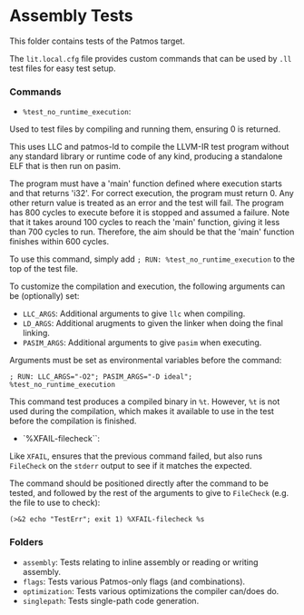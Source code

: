 # Assembly Tests

This folder contains tests of the Patmos target.

The `lit.local.cfg` file provides custom commands that can be used by `.ll` test files
for easy test setup.

### Commands

* `%test_no_runtime_execution`:

Used to test files by compiling and running them, ensuring 0 is returned.

This uses LLC and patmos-ld to compile the LLVM-IR test program without any 
standard library or runtime code of any kind, producing a standalone ELF that 
is then run on pasim.

The program must have a 'main' function defined where execution starts
and that returns 'i32'.
For correct execution, the program must return 0. Any other return value
is treated as an error and the test will fail.
The program has 800 cycles to execute before it is stopped and assumed a failure.
Note that it takes around 100 cycles to reach the 'main' function,
giving it less than 700 cycles to run. Therefore, the aim should be that the
'main' function finishes within 600 cycles.

To use this command, simply add `; RUN: %test_no_runtime_execution` to the top
of the test file.

To customize the compilation and execution, the following arguments can be (optionally) set:

* `LLC_ARGS`: Additional arguments to give `llc` when compiling.
* `LD_ARGS`: Additional arugments to given the linker when doing the final linking.
* `PASIM_ARGS`: Additional arguments to give `pasim` when executing.

Arguments must be set as environmental variables before the command:

`; RUN: LLC_ARGS="-O2"; PASIM_ARGS="-D ideal"; %test_no_runtime_execution`

This command test produces a compiled binary in `%t`. However, `%t` is not used during the compilation,
which makes it available to use in the test before the compilation is finished.

* `%XFAIL-filecheck``:

Like `XFAIL`, ensures that the previous command failed, but also runs `FileCheck` on the `stderr` output
to see if it matches the expected.

The command should be positioned directly after the command to be tested, and followed by the rest of the
arguments to give to `FileCheck` (e.g. the file to use to check):

`(>&2 echo "TestErr"; exit 1) %XFAIL-filecheck %s`

### Folders

* `assembly`: Tests relating to inline assembly or reading or writing assembly.
* `flags`: Tests various Patmos-only flags (and combinations).
* `optimization`: Tests various optimizations the compiler can/does do.
* `singlepath`: Tests single-path code generation.